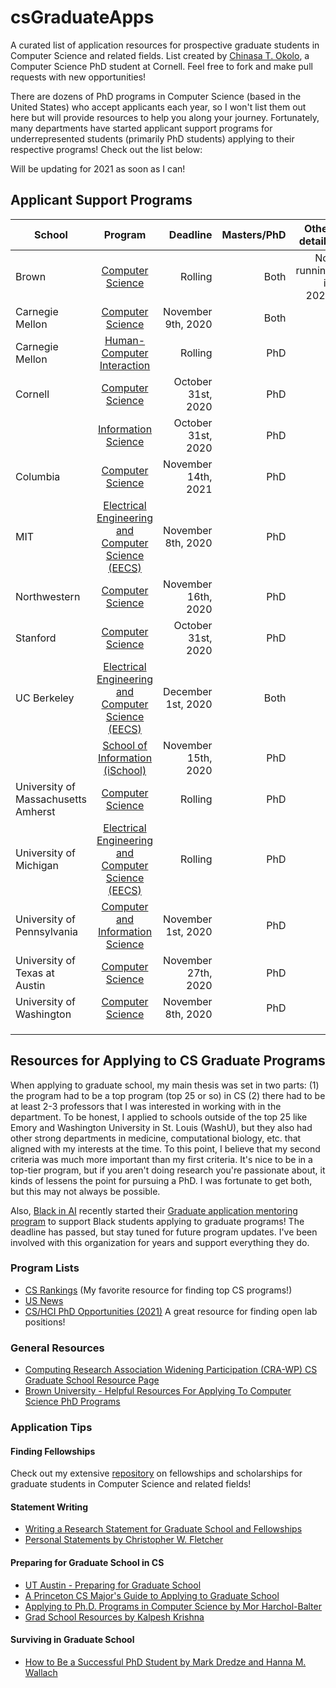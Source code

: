 # csGraduateApps
A curated list of application resources for prospective graduate students in Computer Science and related fields. List created by [Chinasa T. Okolo](http://www.chinasaokolo.com), a Computer Science PhD student at Cornell. Feel free to fork and make pull requests with new opportunities!

There are dozens of PhD programs in Computer Science (based in the United States) who accept applicants each year, so I won't list them out here but will provide resources to help you along your journey. Fortunately, many departments have started applicant support programs for underrepresented students (primarily PhD students) applying to their respective programs! Check out the list below:

Will be updating for 2021 as soon as I can!

## Applicant Support Programs 
| School        | Program       | Deadline     | Masters/PhD  | Other details |
| ------------- |:-------------:| ------------:| ------------:| ------------:|
| Brown | [Computer Science](https://docs.google.com/forms/d/e/1FAIpQLScdG8AjMHfKAYmG8BqRBek6QffvZGUOTl9vgHnlClAUPZuOQw/viewform) | Rolling | Both | Not running in 2021 | 
| Carnegie Mellon | [Computer Science](https://www.cs.cmu.edu/gasp) | November 9th, 2020 | Both |              | 
| Carnegie Mellon | [Human-Computer Interaction](https://docs.google.com/forms/d/e/1FAIpQLSeBMe-7vZ0cyofdJWmXkNMvNxx8J9uJp5FHhe0uK_OEZq0I1A/viewform) | Rolling  | PhD |              | 
| Cornell | [Computer Science](https://docs.google.com/forms/d/1blJwKXSxrTJFKLzgsblO-MQIP6jEmEl-ONI6yZJta0Q/viewform?edit_requested=true) | October 31st, 2020  | PhD |              |
|         | [Information Science](https://docs.google.com/forms/d/e/1FAIpQLSe7PszN4J8aq1qUDgu0j5EcECd_RWO6rtrx0Lz467-kTXDZzQ/viewform) | October 31st, 2020 | PhD |              |
| Columbia | [Computer Science](https://docs.google.com/forms/d/e/1FAIpQLSd3n1lI0mWuCkPX5wBVgOSx3JKzv12KFD4vn7XySUdcZnq38g/viewform) | November 14th, 2021 | PhD |              |
| MIT | [Electrical Engineering and Computer Science (EECS)](https://www.thrive-eecs.mit.edu/news-eecs-gaap-launch) | November 8th, 2020 | PhD |              |
| Northwestern | [Computer Science](https://docs.google.com/forms/d/e/1FAIpQLScb1gexOTGCijOyujF5RJDBU7KXdYaYA8Dii2wXV2bv-TkjhQ/viewform) | November 16th, 2020 | PhD |              |
| Stanford | [Computer Science](https://docs.google.com/forms/d/e/1FAIpQLSfPhgkk0DKPEbTOEh87c6ouz_DgxZ4CIMfhpkH_90jaqWQm_A/viewform) | October 31st, 2020 | PhD |              |
| UC Berkeley | [Electrical Engineering and Computer Science (EECS)](https://docs.google.com/forms/d/e/1FAIpQLSdukQmohINpUzbEkOj1RH7Ysfp_c_daLzb2uAQJYbi0KE6Hig/viewform) | December 1st, 2020 | Both |               |
|  | [School of Information (iSchool)](https://docs.google.com/forms/d/e/1FAIpQLSeGHXypnrBYIkJL2jsSbAHFqoEDUnZFlqQqqVCLafTL2w_8tw/closedform) | November 15th, 2020 | PhD |              | 
| University of Massachusetts Amherst | [Computer Science](https://www.cics.umass.edu/admissions/application-instructions) | Rolling | PhD |              |
| University of Michigan | [Electrical Engineering and Computer Science (EECS)](https://docs.google.com/forms/d/e/1FAIpQLSfgppaIsr1eMjVtqLuX1lFpmoYTAIBOsDj8reDfgEs8OPCrlg/viewform) | Rolling | PhD |              |
| University of Pennsylvania | [Computer and Information Science](https://docs.google.com/forms/d/1ds010dwWkV6ZFwUhhrB1-NWFZfHAOFV7ZcytIZ6JDew/viewform?gxids=7757&edit_requested=true) | November 1st, 2020 | PhD |              |
| University of Texas at Austin | [Computer Science](https://www.cs.utexas.edu/graduate-program/prospective-students/applicationmentorship) | November 27th, 2020 | PhD |              |
| University of Washington | [Computer Science](https://docs.google.com/forms/d/e/1FAIpQLSdRHwA7gisp-S95PIGJBI7KpVz7JhGWRJ5bcPc8WPmVb4SdvA/viewform) | November 8th, 2020 | PhD |              |
|               |               |              |              |              |
|               |               |              |              |              |
|               |               |              |              |              |




## Resources for Applying to CS Graduate Programs
When applying to graduate school, my main thesis was set in two parts: (1) the program had to be a top program (top 25 or so) in CS (2) there had to be at least 2-3 professors that I was interested in working with in the department. To be honest, I applied to schools outside of the top 25 like Emory and Washington University in St. Louis (WashU), but they also had other strong departments in medicine, computational biology, etc. that aligned with my interests at the time. To this point, I believe that my second criteria was much more important than my first criteria. It's nice to be in a top-tier program, but if you aren't doing research you're passionate about, it kinds of lessens the point for pursuing a PhD. I was fortunate to get both, but this may not always be possible.

Also, [Black in AI](https://blackinai2020.vercel.app/) recently started their [Graduate application mentoring program](https://blackinai.github.io/post/academic_programs/) to support Black students applying to graduate programs! The deadline has passed, but stay tuned for future program updates. I've been involved with this organization for years and support everything they do.

### Program Lists
* [CS Rankings](http://csrankings.org/#/index?all) (My favorite resource for finding top CS programs!)
* [US News](https://www.usnews.com/best-graduate-schools/top-science-schools/computer-science-rankings) 
* [CS/HCI PhD Opportunities (2021)](http://www.andrewkuz.net/hci-opportunities-2021.html) A great resource for finding open lab positions!

### General Resources 
* [Computing Research Association Widening Participation (CRA-WP) CS Graduate School Resource Page](https://cra.org/cra-wp/resourcelibrary/?fwp_audience=undergrad-students&fwp_goal=graduate-school) 
* [Brown University - Helpful Resources For Applying To Computer Science PhD Programs](https://cs.brown.edu/degrees/doctoral/applications/helpful-resources-applying-computer-science-phd-programs/)

### Application Tips

#### Finding Fellowships
Check out my extensive [repository](https://github.com/chinasaokolo/csGraduateFellowships) on fellowships and scholarships for graduate students in Computer Science and related fields!

#### Statement Writing
* [Writing a Research Statement for Graduate School and Fellowships](https://h2r.cs.brown.edu/writing-a-research-statement-for-graduate-school-and-fellowships/)
* [Personal Statements by Christopher W. Fletcher](http://cwfletcher.net/Pages/SoP.php)

#### Preparing for Graduate School in CS
* [UT Austin - Preparing for Graduate School](https://www.cs.utexas.edu/undergraduate-program/academics/advising/preparing-graduate-school)
* [A Princeton CS Major's Guide to Applying to Graduate School](https://www.cs.princeton.edu/academics/ugradpgm/gsg)
* [Applying to Ph.D. Programs in Computer Science by Mor Harchol-Balter](https://www.cs.cmu.edu/~harchol/gradschooltalk.pdf)
* [Grad School Resources by Kalpesh Krishna](https://martiansideofthemoon.github.io/2018/05/29/grad-resources.html)

#### Surviving in Graduate School
* [How to Be a Successful PhD Student by Mark Dredze and Hanna M. Wallach](http://www.cs.jhu.edu/~mdredze/publications/HowtoBeaSuccessfulPhDStudent.pdf)


